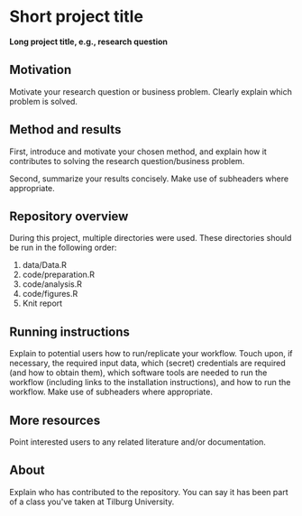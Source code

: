 # Short project title

__Long project title, e.g., research question__

## Motivation

Motivate your research question or business problem. Clearly explain which problem is solved.

## Method and results

First, introduce and motivate your chosen method, and explain how it contributes to solving the research question/business problem.

Second, summarize your results concisely. Make use of subheaders where appropriate.

## Repository overview

During this project, multiple directories were used. These directories should be run in the following order:

1. data/Data.R
2. code/preparation.R
3. code/analysis.R
4. code/figures.R
5. Knit report

## Running instructions

Explain to potential users how to run/replicate your workflow. Touch upon, if necessary, the required input data, which (secret) credentials are required (and how to obtain them), which software tools are needed to run the workflow (including links to the installation instructions), and how to run the workflow. Make use of subheaders where appropriate.

## More resources

Point interested users to any related literature and/or documentation.

## About

Explain who has contributed to the repository. You can say it has been part of a class you've taken at Tilburg University.
